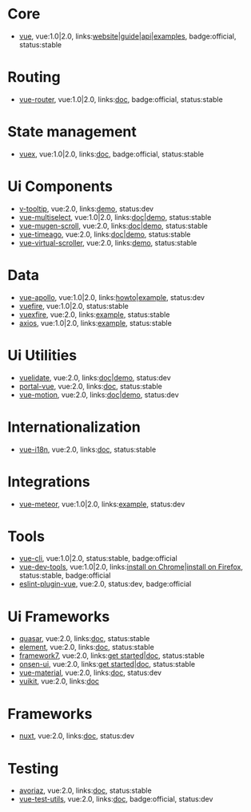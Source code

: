# Core

- [vue](https://github.com/vuejs/vue), vue:1.0|2.0, links:[website](https://vuejs.org/)|[guide](https://vuejs.org/v2/guide/)|[api](https://vuejs.org/v2/api/)|[examples](https://vuejs.org/v2/examples/), badge:official, status:stable

# Routing

- [vue-router](https://github.com/vuejs/vue-router), vue:1.0|2.0, links:[doc](https://github.com/vuejs/vue-router), badge:official, status:stable

# State management

- [vuex](https://github.com/vuejs/vuex/), vue:1.0|2.0, links:[doc](http://vuex.vuejs.org/), badge:official, status:stable

# Ui Components

- [v-tooltip](https://github.com/Akryum/vue-tooltip), vue:2.0, links:[demo](https://akryum.github.io/vue-tooltip/), status:dev
- [vue-multiselect](https://github.com/monterail/vue-multiselect), vue:1.0|2.0, links:[doc](http://monterail.github.io/vue-multiselect/#sub-getting-started)|[demo](http://monterail.github.io/vue-multiselect/), status:stable
- [vue-mugen-scroll](https://github.com/egoist/vue-mugen-scroll), vue:2.0, links:[doc](https://github.com/egoist/vue-mugen-scroll)|[demo](https://egoist.moe/vue-mugen-scroll/), status:stable
- [vue-timeago](https://github.com/egoist/vue-timeago), vue:2.0, links:[doc](https://github.com/egoist/vue-timeago)|[demo](https://egoist.moe/vue-timeago/), status:stable
- [vue-virtual-scroller](https://github.com/Akryum/vue-virtual-scroller), vue:2.0, links:[demo](https://akryum.github.io/vue-virtual-scroller/), status:stable

# Data

- [vue-apollo](https://github.com/Akryum/vue-apollo/), vue:1.0|2.0, links:[howto](https://dev-blog.apollodata.com/use-apollo-in-your-vuejs-app-89812429d8b2#.jg2dyy30l)|[example](https://github.com/Akryum/frontpage-vue-app), status:dev
- [vuefire](https://github.com/vuejs/vuefire), vue:1.0|2.0, status:stable
- [vuexfire](https://github.com/posva/vuexfire), vue:2.0, links:[example](https://jsfiddle.net/posva/6w3ks04x/), status:stable
- [axios](https://github.com/mzabriskie/axios), vue:1.0|2.0, links:[example](https://vuejs.org/v2/guide/computed.html#Watchers), status:stable

# Ui Utilities

- [vuelidate](https://github.com/monterail/vuelidate), vue:2.0, links:[doc](https://monterail.github.io/vuelidate/#getting-started)|[demo](https://monterail.github.io/vuelidate/?ref=multiselect), status:dev
- [portal-vue](https://github.com/linusborg/portal-vue), vue:2.0, links:[doc](https://linusborg.github.io/portal-vue/#/getting-started), status:stable
- [vue-motion](https://github.com/posva/vue-motion), vue:2.0, links:[doc](https://posva.net/vue-motion/#/home)|[demo](https://posva.net/vue-motion), status:dev

# Internationalization

- [vue-i18n](https://github.com/kazupon/vue-i18n), vue:2.0, links:[doc](https://kazupon.github.io/vue-i18n/), status:stable

# Integrations

- [vue-meteor](https://github.com/Akryum/vue-meteor), vue:1.0|2.0, links:[example](https://github.com/Akryum/vue-meteor-demo), status:dev

# Tools

- [vue-cli](https://github.com/vuejs/vue-cli), vue:1.0|2.0, status:stable, badge:official
- [vue-dev-tools](https://github.com/vuejs/vue-devtools), vue:1.0|2.0, links:[install on Chrome](https://chrome.google.com/webstore/detail/vuejs-devtools/nhdogjmejiglipccpnnnanhbledajbpd)|[install on Firefox](https://addons.mozilla.org/en-US/firefox/addon/vue-js-devtools/), status:stable, badge:official
- [eslint-plugin-vue](https://github.com/vuejs/eslint-plugin-vue), vue:2.0, status:dev, badge:official

# Ui Frameworks

- [quasar](https://github.com/quasarframework/quasar), vue:2.0, links:[doc](http://quasar-framework.org/guide/), status:stable
- [element](https://github.com/ElemeFE/element), vue:2.0, links:[doc](http://element.eleme.io/#/en-US), status:stable
- [framework7](https://github.com/nolimits4web/Framework7), vue:2.0, links:[get started](http://framework7.io/get-started/)|[doc](http://framework7.io/docs/), status:stable
- [onsen-ui](https://github.com/OnsenUI/OnsenUI), vue:2.0, links:[get started](https://onsen.io/v2/guide/vue/)|[doc](https://onsen.io/v2/api/vue/), status:stable
- [vue-material](https://github.com/vuematerial/vue-material), vue:2.0, links:[doc](http://vuematerial.io/), status:dev
- [vuikit](https://github.com/vuikit/vuikit), vue:2.0, links:[doc](https://vuikit.js.org/)

# Frameworks

- [nuxt](https://github.com/nuxt/nuxt.js), vue:2.0, links:[doc](https://nuxtjs.org/), status:dev

# Testing

- [avoriaz](https://github.com/eddyerburgh/avoriaz), vue:2.0, links:[doc](https://eddyerburgh.gitbooks.io/avoriaz/content/), status:stable
- [vue-test-utils](https://github.com/vuejs/vue-test-utils), vue:2.0, links:[doc](https://vue-test-utils.vuejs.org/), badge:official, status:dev
